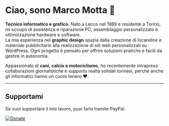 # Ciao, sono Marco Motta 👋

**Tecnico informatico e grafico**. Nato a Lecco nel 1989 e residente a Torino, mi occupo di assistenza e riparazione PC, assemblaggio personalizzato e ottimizzazione hardware e software.  
La mia esperienza nel **graphic design** spazia dalla creazione di locandine e materiale pubblicitario alla realizzazione di siti web personalizzati su WordPress. Ogni progetto è pensato per offrire soluzioni pratiche e facili da gestire in autonomia.  

Appassionato di **cani, calcio e motociclismo**, ho recentemente intrapreso collaborazioni giornalistiche e supporto realtà solidali torinesi, perché anche gli informatici hanno un cuore tenero ❤️.

---

## Supportami
Se vuoi supportare il mio lavoro, puoi farlo tramite PayPal:

[![Donate](https://img.shields.io/badge/Donate-PayPal-blue.svg)](https://www.paypal.me/tuonome)
